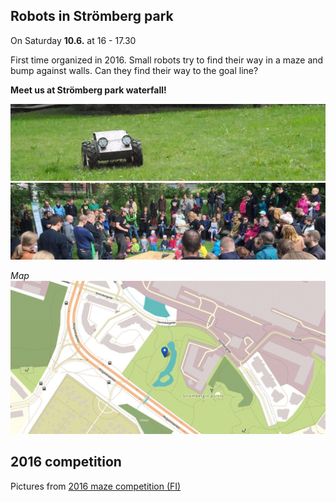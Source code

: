 ## Robots in Strömberg park

On Saturday **10.6.** at 16 - 17.30

First time organized in 2016. Small robots try to find their way in a maze and bump against walls. Can they find their way to the goal line?

**Meet us at Strömberg park waterfall!**

![](media/photos/2016_001.jpg?raw=true "Peltihirmu")
![](media/photos/2016_002.jpg?raw=true "Kisa 2016")

*Map*
![](media/images/kartta_puistoon.jpg?raw=true "Next to waterfalls")

## 2016 competition

Pictures from [2016 maze competition (FI)](2016.html)
